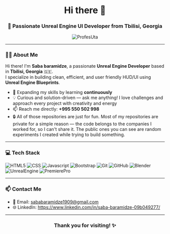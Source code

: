 <h1 align="center">Hi there 👋</h1>
<h3 align="center">🚀 Passionate Unreal Engine UI Developer from Tbilisi, Georgia</h3>

<p align="center">
  <img src="https://komarev.com/ghpvc/?username=ProfesUta&label=Profile%20views&color=0e75b6&style=flat" alt="ProfesUta" />
</p>

---

### 👨‍💻 About Me

Hi there! I'm **Saba baramidze**, a passionate **Unreal Engine Developer** based in **Tbilisi, Georgia** 🇬🇪.  
I specialize in building clean, efficient, and user friendly HUD/UI using **Unreal Engine Blueprints**.

- 🌱 Expanding my skills by learning **continuously**
- 💡 Curious and solution-driven — ask me anything! I love challenges and approach every project with creativity and energy
- 📫 Reach me directly: **+995 550 502 998**
- 🔒 All of those repositories are just for fun. Most of my repositories are private for a simple reason — the code belongs to the companies I worked for, so I can't share it. The public ones you can see are random experiments I created while trying to build something.

---

### 💻 Tech Stack

![HTML5](https://img.shields.io/badge/-HTML5-E34F26?style=flat-square&logo=html5&logoColor=white)
![CSS](https://img.shields.io/badge/CSS-blue?logo=CSS)
![Javascript](https://img.shields.io/badge/Javascript-yellow?logo=Javascript)
![Bootstrap](https://img.shields.io/badge/-Bootstrap-7952B3?style=flat-square&logo=bootstrap&logoColor=white)
![Git](https://img.shields.io/badge/-Git-F05032?style=flat-square&logo=git&logoColor=white)
![GitHub](https://img.shields.io/badge/-GitHub-181717?style=flat-square&logo=github&logoColor=white)
![Blender](https://img.shields.io/badge/Blender-blue?logo=Blender)
![UnrealEngine](https://img.shields.io/badge/Unreal%20Engine-gray?logo=UnrealEngine)
![PremierePro](https://img.shields.io/badge/AdobePremierePro-darkblue)

---

### 📫 Contact Me

- 📧 Email: sababaramidze1909@gmail.com
- 🌐 LinkedIn: https://www.linkedin.com/in/saba-baramidze-09b049277/

---

<h3 align="center">Thank you for visiting! ✨</h3>
